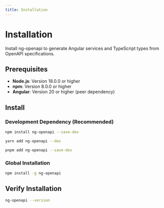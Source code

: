 ```yaml
---
title: Installation
---
```


# Installation

Install ng-openapi to generate Angular services and TypeScript types from OpenAPI specifications.

## Prerequisites

- **Node.js**: Version 18.0.0 or higher
- **npm**: Version 8.0.0 or higher
- **Angular**: Version 20 or higher (peer dependency)

## Install

### Development Dependency (Recommended)

```bash
npm install ng-openapi --save-dev
```

```bash
yarn add ng-openapi --dev
```

```bash
pnpm add ng-openapi --save-dev
```

### Global Installation

```bash
npm install -g ng-openapi
```

## Verify Installation

```bash
ng-openapi --version
```